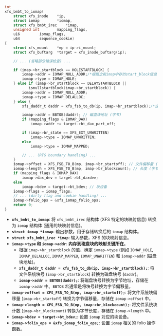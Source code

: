 ```c
int
xfs_bmbt_to_iomap(
	struct xfs_inode	*ip,
	struct iomap		*iomap,
	struct xfs_bmbt_irec	*imap,
	unsigned int		mapping_flags,
	u16			iomap_flags,
	u64			sequence_cookie)
{
	struct xfs_mount	*mp = ip->i_mount;
	struct xfs_buftarg	*target = xfs_inode_buftarg(ip);

	// ... (省略部分错误检查) ...

	if (imap->br_startblock == HOLESTARTBLOCK) {
		iomap->addr = IOMAP_NULL_ADDR;/*根据之前imap中存的start_block信息 如果是空洞 那iomap中的块地址就是无效的*/
		iomap->type = IOMAP_HOLE;
	} else if (imap->br_startblock == DELAYSTARTBLOCK ||
		   isnullstartblock(imap->br_startblock)) {
		iomap->addr = IOMAP_NULL_ADDR;
		iomap->type = IOMAP_DELALLOC;
	} else {
		xfs_daddr_t	daddr = xfs_fsb_to_db(ip, imap->br_startblock);/*这个是磁盘块号*/

		iomap->addr = BBTOB(daddr); // 磁盘块地址 (字节)
		if (mapping_flags & IOMAP_DAX)
			iomap->addr += target->bt_dax_part_off;

		if (imap->br_state == XFS_EXT_UNWRITTEN)
			iomap->type = IOMAP_UNWRITTEN;
		else
			iomap->type = IOMAP_MAPPED;

		// ... (RTG boundary handling) ...
	}
	iomap->offset = XFS_FSB_TO_B(mp, imap->br_startoff); // 文件偏移量 (字节)
	iomap->length = XFS_FSB_TO_B(mp, imap->br_blockcount); // 长度 (字节)
	if (mapping_flags & IOMAP_DAX)
		iomap->dax_dev = target->bt_daxdev;
	else
		iomap->bdev = target->bt_bdev; // 块设备
	iomap->flags = iomap_flags;
	// ... (dirty flag and cookie handling) ...
	iomap->folio_ops = &xfs_iomap_folio_ops;
	return 0;
}
```

* **`xfs_bmbt_to_iomap`**:  将 `xfs_bmbt_irec` 结构体 (XFS 特定的块映射信息) 转换为 `iomap` 结构体 (通用的块映射信息)。
* **`struct iomap *iomap`**:  输出参数，用于存储转换后的 `iomap` 结构体。
* **`struct xfs_bmbt_irec *imap`**:  输入参数，XFS 的块映射信息。
* **`iomap->type` 和 `iomap->addr`**:  **内存到磁盘块的映射关键所在**。
    * 根据 `imap->br_startblock` 的值，确定 `iomap->type` (例如 `IOMAP_HOLE`, `IOMAP_DELALLOC`, `IOMAP_MAPPED`, `IOMAP_UNWRITTEN`) 和 `iomap->addr` (磁盘块地址)。
    * **`xfs_daddr_t daddr = xfs_fsb_to_db(ip, imap->br_startblock);`**:  将文件系统块号 (`imap->br_startblock`) 转换为磁盘块号 (`daddr`)。
    * **`iomap->addr = BBTOB(daddr);`**:  将磁盘块号转换为字节地址，存储在 `iomap->addr` 中。`BBTOB` 宏通常是将块号转换为字节偏移量。
* **`iomap->offset = XFS_FSB_TO_B(mp, imap->br_startoff);`**:  将文件系统块偏移量 (`imap->br_startoff`) 转换为字节偏移量，存储在 `iomap->offset` 中。
* **`iomap->length = XFS_FSB_TO_B(mp, imap->br_blockcount);`**:  将文件系统块计数 (`imap->br_blockcount`) 转换为字节长度，存储在 `iomap->length` 中。
* **`iomap->bdev = target->bt_bdev;`**:  设置 `iomap` 对应的块设备。
* **`iomap->folio_ops = &xfs_iomap_folio_ops;`**:  设置 `iomap` 相关的 folio 操作函数。